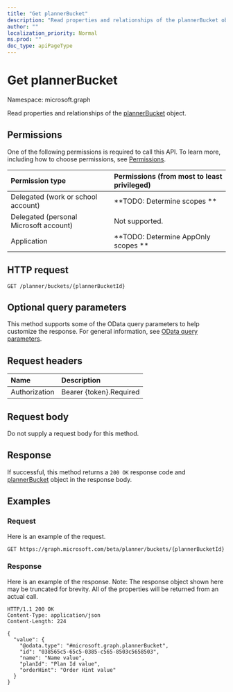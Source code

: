 ```yaml
---
title: "Get plannerBucket"
description: "Read properties and relationships of the plannerBucket object."
author: ""
localization_priority: Normal
ms.prod: ""
doc_type: apiPageType
---
```


# Get plannerBucket

Namespace: microsoft.graph

Read properties and relationships of the [plannerBucket](../resources/plannerbucket.md) object.

## Permissions
One of the following permissions is required to call this API. To learn more, including how to choose permissions, see [Permissions](/concepts/permissions-reference.md).

|Permission type|Permissions (from most to least privileged)|
|:---|:---|
|Delegated (work or school account)|**TODO: Determine scopes **|
|Delegated (personal Microsoft account)|Not supported.|
|Application|**TODO: Determine AppOnly scopes **|

## HTTP request
<!-- {
  "blockType": "ignored"
}
-->
``` http
GET /planner/buckets/{plannerBucketId}
```

## Optional query parameters
This method supports some of the OData query parameters to help customize the response. For general information, see [OData query parameters](/graph/query-parameters).

## Request headers
|Name|Description|
|:---|:---|
|Authorization|Bearer {token}.Required|

## Request body
Do not supply a request body for this method.

## Response
If successful, this method returns a `200 OK` response code and [plannerBucket](../resources/plannerbucket.md) object in the response body.

## Examples

### Request
Here is an example of the request.
<!-- {
  "blockType": "request",
  "name": "get_plannerbucket"
}
-->
``` http
GET https://graph.microsoft.com/beta/planner/buckets/{plannerBucketId}
```

### Response
Here is an example of the response. Note: The response object shown here may be truncated for brevity. All of the properties will be returned from an actual call.
<!-- {
  "blockType": "response",
  "truncated": true,
  "@odata.type": "microsoft.graph.plannerBucket"
}
-->
``` http
HTTP/1.1 200 OK
Content-Type: application/json
Content-Length: 224

{
  "value": {
    "@odata.type": "#microsoft.graph.plannerBucket",
    "id": "038565c5-65c5-0385-c565-8503c5658503",
    "name": "Name value",
    "planId": "Plan Id value",
    "orderHint": "Order Hint value"
  }
}
```

